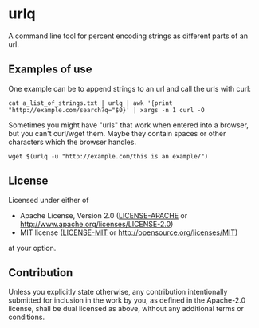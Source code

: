 # urlq

A command line tool for percent encoding strings as different parts of an url.

## Examples of use

One example can be to append strings to an url and call the urls with curl:
```
cat a_list_of_strings.txt | urlq | awk '{print "http://example.com/search?q="$0}' | xargs -n 1 curl -O

```

Sometimes you might have "urls" that work when entered into a browser, but you can't curl/wget them.
Maybe they contain spaces or other characters which the browser handles.

```
wget $(urlq -u "http://example.com/this is an example/")
```

## License

Licensed under either of

 * Apache License, Version 2.0
   ([LICENSE-APACHE](LICENSE-APACHE) or http://www.apache.org/licenses/LICENSE-2.0)
 * MIT license
   ([LICENSE-MIT](LICENSE-MIT) or http://opensource.org/licenses/MIT)

at your option.

## Contribution

Unless you explicitly state otherwise, any contribution intentionally submitted
for inclusion in the work by you, as defined in the Apache-2.0 license, shall be
dual licensed as above, without any additional terms or conditions.
